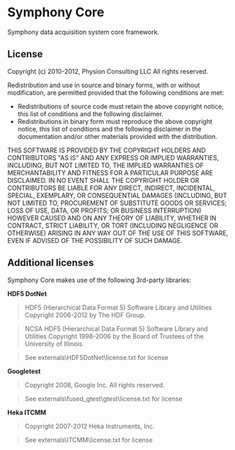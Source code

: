 # Symphony Core

Symphony data acquisition system core framework.

## License

Copyright (c) 2010-2012, Physion Consulting LLC
All rights reserved.

Redistribution and use in source and binary forms, with or without modification, are permitted provided that the following conditions are met:

- Redistributions of source code must retain the above copyright notice, this list of conditions and the following disclaimer.
- Redistributions in binary form must reproduce the above copyright notice, this list of conditions and the following disclaimer in the documentation and/or other materials provided with the distribution.

THIS SOFTWARE IS PROVIDED BY THE COPYRIGHT HOLDERS AND CONTRIBUTORS "AS IS" AND ANY EXPRESS OR IMPLIED WARRANTIES, INCLUDING, BUT NOT LIMITED TO, THE IMPLIED WARRANTIES OF MERCHANTABILITY AND FITNESS FOR A PARTICULAR PURPOSE ARE DISCLAIMED. IN NO EVENT SHALL THE COPYRIGHT HOLDER OR CONTRIBUTORS BE LIABLE FOR ANY DIRECT, INDIRECT, INCIDENTAL, SPECIAL, EXEMPLARY, OR CONSEQUENTIAL DAMAGES (INCLUDING, BUT NOT LIMITED TO, PROCUREMENT OF SUBSTITUTE GOODS OR SERVICES; LOSS OF USE, DATA, OR PROFITS; OR BUSINESS INTERRUPTION) HOWEVER CAUSED AND ON ANY THEORY OF LIABILITY, WHETHER IN CONTRACT, STRICT LIABILITY, OR TORT (INCLUDING NEGLIGENCE OR OTHERWISE) ARISING IN ANY WAY OUT OF THE USE OF THIS SOFTWARE, EVEN IF ADVISED OF THE POSSIBILITY OF SUCH DAMAGE.

## Additional licenses

Symphony Core makes use of the following 3rd-party libraries:

**HDF5 DotNet**

  > HDF5 (Hierarchical Data Format 5) Software Library and Utilities 
  > Copyright 2006-2012 by The HDF Group.

  > NCSA HDF5 (Hierarchical Data Format 5) Software Library and Utilities 
  > Copyright 1998-2006 by the Board of Trustees of the University of Illinois.

  > See externals\HDF5DotNet\license.txt for license

**Googletest**

> Copyright 2008, Google Inc.
> All rights reserved.

> See externals\fused_gtest\gtest\license.txt for license

**Heka ITCMM**

> Copyright 2007-2012 Heka Instruments, Inc.

> See externals\ITCMM\license.txt for license
